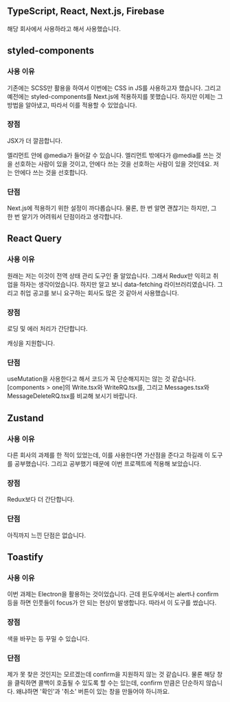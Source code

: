 ## TypeScript, React, Next.js, Firebase

해당 회사에서 사용하라고 해서 사용했습니다.

## styled-components

### 사용 이유

기존에는 SCSS만 활용을 하여서 이번에는 CSS in JS를 사용하고자 했습니다. 그리고 예전에는 styled-components를 Next.js에 적용하지를 못했습니다. 하지만 이제는 그 방법을 알아냈고, 따라서 이를 적용할 수 있었습니다.

### 장점

JSX가 더 깔끔합니다.

엘리먼트 안에 @media가 들어갈 수 있습니다. 엘리먼트 밖에다가 @media를 쓰는 것을 선호하는 사람이 있을 것이고, 안에다 쓰는 것을 선호하는 사람이 있을 것인데요. 저는 안에다 쓰는 것을 선호합니다.

### 단점

Next.js에 적용하기 위한 설정이 까다롭습니다. 물론, 한 번 알면 괜찮기는 하지만, 그 한 번 알기가 어려워서 단점이라고 생각합니다.

## React Query

### 사용 이유

원래는 저는 이것이 전역 상태 관리 도구인 줄 알았습니다. 그래서 Redux만 익히고 취업을 하자는 생각이었습니다. 하지만 알고 보니 data-fetching 라이브러리였습니다. 그리고 취업 공고를 보니 요구하는 회사도 많은 것 같아서 사용했습니다.

### 장점

로딩 및 에러 처리가 간단합니다.

캐싱을 지원합니다.

### 단점

useMutation을 사용한다고 해서 코드가 꼭 단순해지지는 않는 것 같습니다. [components > one]의 Write.tsx와 WriteRQ.tsx를, 그리고 Messages.tsx와 MessageDeleteRQ.tsx를 비교해 보시기 바랍니다.

## Zustand

### 사용 이유

다른 회사의 과제를 한 적이 있었는데, 이를 사용한다면 가산점을 준다고 하길래 이 도구를 공부했습니다. 그리고 공부했기 때문에 이번 프로젝트에 적용해 보았습니다.

### 장점

Redux보다 더 간단합니다.

### 단점

아직까지 느낀 단점은 없습니다.

## Toastify

### 사용 이유

이번 과제는 Electron을 활용하는 것이었습니다. 근데 윈도우에서는 alert나 confirm 등을 하면 인풋들이 focus가 안 되는 현상이 발생합니다. 따라서 이 도구를 썼습니다.

### 장점

색을 바꾸는 등 꾸밀 수 있습니다.

### 단점

제가 못 찾은 것인지는 모르겠는데 confirm을 지원하지 않는 것 같습니다. 물론 해당 창을 클릭하면 콜백이 호출될 수 있도록 할 수는 있는데, confirm 만큼은 단순하지 않습니다. 왜냐하면 '확인'과 '취소' 버튼이 있는 창을 만들어야 하니까요.
